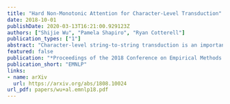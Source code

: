 ```yaml
---
title: "Hard Non-Monotonic Attention for Character-Level Transduction"
date: 2018-10-01
publishDate: 2020-03-13T16:21:00.929123Z
authors: ["Shijie Wu", "Pamela Shapiro", "Ryan Cotterell"]
publication_types: ["1"]
abstract: "Character-level string-to-string transduction is an important component of various NLP tasks. The goal is to map an input string to an output string, where the strings may be of different lengths and have characters taken from different alphabets. Recent approaches have used sequence-to-sequence models with an attention mechanism to learn which parts of the input string the model should focus on during the generation of the output string. Both soft attention and hard monotonic attention have been used, but hard non-monotonic attention has only been used in other sequence modeling tasks and has required a stochastic approximation to compute the gradient. In this work, we introduce an exact, polynomial-time algorithm for marginalizing over the exponential number of non-monotonic alignments between two strings, showing that hard attention models can be viewed as neural reparameterizations of the classical IBM Model 1. We compare soft and hard non-monotonic attention experimentally and find that the exact algorithm significantly improves performance over the stochastic approximation and outperforms soft attention."
featured: false
publication: "*Proceedings of the 2018 Conference on Empirical Methods in Natural Language Processing*"
publication_short: "EMNLP"
links:
- name: arXiv
  url: https://arxiv.org/abs/1808.10024
url_pdf: papers/wu+al.emnlp18.pdf
---
```


